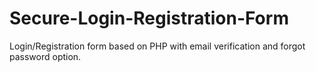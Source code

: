 # Secure-Login-Registration-Form
Login/Registration form based on PHP with email verification and forgot password option.
